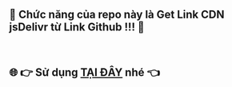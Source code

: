 ## 🚀  **Chức năng của repo này là** Get Link CDN jsDelivr từ Link Github !!! 🚀

<br/>

## 🌐  **👉  Sử dụng [TẠI ĐÂY](https://tongtrankien1605.github.io/get-link-cdn-jsdelivr) nhé 👈**